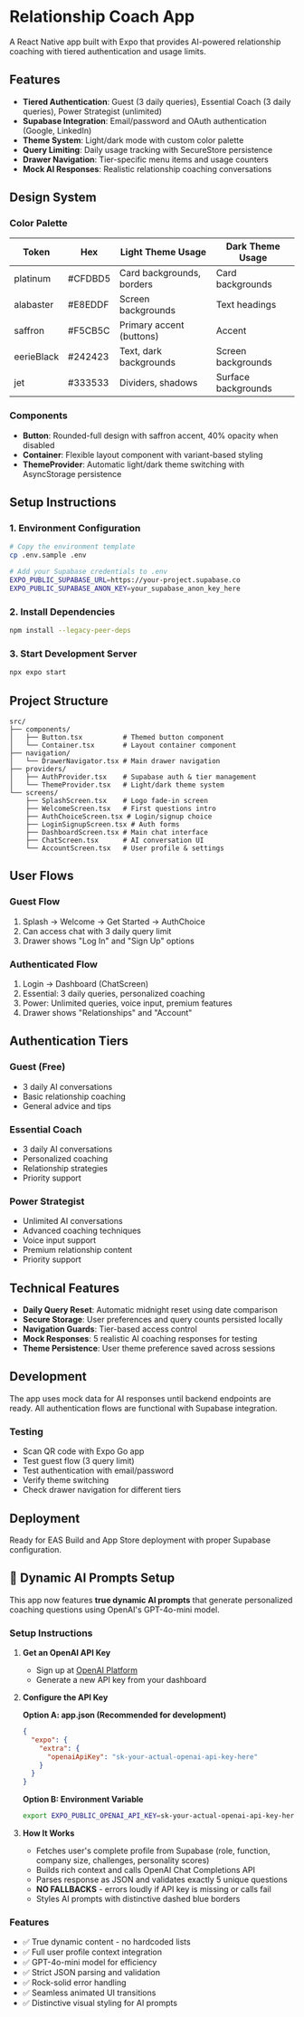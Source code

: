 # Relationship Coach App

A React Native app built with Expo that provides AI-powered relationship coaching with tiered authentication and usage limits.

## Features

- **Tiered Authentication**: Guest (3 daily queries), Essential Coach (3 daily queries), Power Strategist (unlimited)
- **Supabase Integration**: Email/password and OAuth authentication (Google, LinkedIn)
- **Theme System**: Light/dark mode with custom color palette
- **Query Limiting**: Daily usage tracking with SecureStore persistence
- **Drawer Navigation**: Tier-specific menu items and usage counters
- **Mock AI Responses**: Realistic relationship coaching conversations

## Design System

### Color Palette
| Token | Hex | Light Theme Usage | Dark Theme Usage |
|-------|-----|------------------|------------------|
| platinum | #CFDBD5 | Card backgrounds, borders | Card backgrounds |
| alabaster | #E8EDDF | Screen backgrounds | Text headings |
| saffron | #F5CB5C | Primary accent (buttons) | Accent |
| eerieBlack | #242423 | Text, dark backgrounds | Screen backgrounds |
| jet | #333533 | Dividers, shadows | Surface backgrounds |

### Components
- **Button**: Rounded-full design with saffron accent, 40% opacity when disabled
- **Container**: Flexible layout component with variant-based styling
- **ThemeProvider**: Automatic light/dark theme switching with AsyncStorage persistence

## Setup Instructions

### 1. Environment Configuration
```bash
# Copy the environment template
cp .env.sample .env

# Add your Supabase credentials to .env
EXPO_PUBLIC_SUPABASE_URL=https://your-project.supabase.co
EXPO_PUBLIC_SUPABASE_ANON_KEY=your_supabase_anon_key_here
```

### 2. Install Dependencies
```bash
npm install --legacy-peer-deps
```

### 3. Start Development Server
```bash
npx expo start
```

## Project Structure

```
src/
├── components/
│   ├── Button.tsx          # Themed button component
│   └── Container.tsx       # Layout container component
├── navigation/
│   └── DrawerNavigator.tsx # Main drawer navigation
├── providers/
│   ├── AuthProvider.tsx    # Supabase auth & tier management
│   └── ThemeProvider.tsx   # Light/dark theme system
└── screens/
    ├── SplashScreen.tsx    # Logo fade-in screen
    ├── WelcomeScreen.tsx   # First questions intro
    ├── AuthChoiceScreen.tsx # Login/signup choice
    ├── LoginSignupScreen.tsx # Auth forms
    ├── DashboardScreen.tsx # Main chat interface
    ├── ChatScreen.tsx      # AI conversation UI
    └── AccountScreen.tsx   # User profile & settings
```

## User Flows

### Guest Flow
1. Splash → Welcome → Get Started → AuthChoice
2. Can access chat with 3 daily query limit
3. Drawer shows "Log In" and "Sign Up" options

### Authenticated Flow
1. Login → Dashboard (ChatScreen)
2. Essential: 3 daily queries, personalized coaching
3. Power: Unlimited queries, voice input, premium features
4. Drawer shows "Relationships" and "Account"

## Authentication Tiers

### Guest (Free)
- 3 daily AI conversations
- Basic relationship coaching
- General advice and tips

### Essential Coach
- 3 daily AI conversations
- Personalized coaching
- Relationship strategies
- Priority support

### Power Strategist
- Unlimited AI conversations
- Advanced coaching techniques
- Voice input support
- Premium relationship content
- Priority support

## Technical Features

- **Daily Query Reset**: Automatic midnight reset using date comparison
- **Secure Storage**: User preferences and query counts persisted locally
- **Navigation Guards**: Tier-based access control
- **Mock Responses**: 5 realistic AI coaching responses for testing
- **Theme Persistence**: User theme preference saved across sessions

## Development

The app uses mock data for AI responses until backend endpoints are ready. All authentication flows are functional with Supabase integration.

### Testing
- Scan QR code with Expo Go app
- Test guest flow (3 query limit)
- Test authentication with email/password
- Verify theme switching
- Check drawer navigation for different tiers

## Deployment

Ready for EAS Build and App Store deployment with proper Supabase configuration.

## 🤖 Dynamic AI Prompts Setup

This app now features **true dynamic AI prompts** that generate personalized coaching questions using OpenAI's GPT-4o-mini model.

### Setup Instructions

1. **Get an OpenAI API Key**
   - Sign up at [OpenAI Platform](https://platform.openai.com/)
   - Generate a new API key from your dashboard

2. **Configure the API Key**
   
   **Option A: app.json (Recommended for development)**
   ```json
   {
     "expo": {
       "extra": {
         "openaiApiKey": "sk-your-actual-openai-api-key-here"
       }
     }
   }
   ```

   **Option B: Environment Variable**
   ```bash
   export EXPO_PUBLIC_OPENAI_API_KEY=sk-your-actual-openai-api-key-here
   ```

3. **How It Works**
   - Fetches user's complete profile from Supabase (role, function, company size, challenges, personality scores)
   - Builds rich context and calls OpenAI Chat Completions API
   - Parses response as JSON and validates exactly 5 unique questions
   - **NO FALLBACKS** - errors loudly if API key is missing or calls fail
   - Styles AI prompts with distinctive dashed blue borders

### Features
- ✅ True dynamic content - no hardcoded lists
- ✅ Full user profile context integration
- ✅ GPT-4o-mini model for efficiency
- ✅ Strict JSON parsing and validation
- ✅ Rock-solid error handling
- ✅ Seamless animated UI transitions
- ✅ Distinctive visual styling for AI prompts 